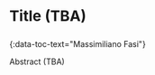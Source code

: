 <h3 style="text-align: left;font-size:26px !important;">Title (TBA)</h3>
{:data-toc-text="Massimiliano Fasi"}

Abstract (TBA)
